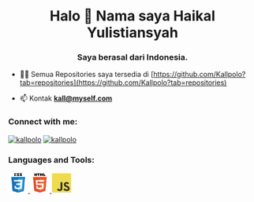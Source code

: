 <h1 align="center">Halo 👋 Nama saya Haikal Yulistiansyah</h1>
<h3 align="center">Saya berasal dari Indonesia.</h3>

- 👨‍💻 Semua Repositories saya tersedia di [https://github.com/Kallpolo?tab=repositories](https://github.com/Kallpolo?tab=repositories)

- 📫 Kontak **kall@myself.com**

<h3 align="left">Connect with me:</h3>
<p align="left">
<a href="https://codepen.io/kallpolo" target="blank"><img align="center" src="https://raw.githubusercontent.com/rahuldkjain/github-profile-readme-generator/master/src/images/icons/Social/codepen.svg" alt="kallpolo" height="30" width="40" /></a>
<a href="https://instagram.com/kallpolo" target="blank"><img align="center" src="https://raw.githubusercontent.com/rahuldkjain/github-profile-readme-generator/master/src/images/icons/Social/instagram.svg" alt="kallpolo" height="30" width="40" /></a>
</p>

<h3 align="left">Languages and Tools:</h3>
<p align="left"> <a href="https://www.w3schools.com/css/" target="_blank" rel="noreferrer"> <img src="https://raw.githubusercontent.com/devicons/devicon/master/icons/css3/css3-original-wordmark.svg" alt="css3" width="40" height="40"/> </a> <a href="https://www.w3.org/html/" target="_blank" rel="noreferrer"> <img src="https://raw.githubusercontent.com/devicons/devicon/master/icons/html5/html5-original-wordmark.svg" alt="html5" width="40" height="40"/> </a> <a href="https://developer.mozilla.org/en-US/docs/Web/JavaScript" target="_blank" rel="noreferrer"> <img src="https://raw.githubusercontent.com/devicons/devicon/master/icons/javascript/javascript-original.svg" alt="javascript" width="40" height="40"/> </a> </p>

